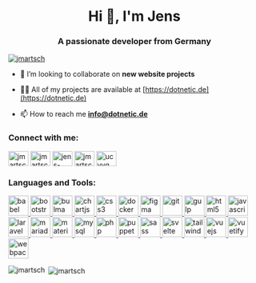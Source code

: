 <h1 align="center">Hi 👋, I'm Jens</h1>
<h3 align="center">A passionate developer from Germany</h3>

<p align="left"> <a href="https://twitter.com/jmartsch" target="blank"><img src="https://img.shields.io/twitter/follow/jmartsch?logo=twitter&style=for-the-badge" alt="jmartsch" /></a> </p>

- 👯 I’m looking to collaborate on **new website projects**

- 👨‍💻 All of my projects are available at [https://dotnetic.de](https://dotnetic.de)

- 📫 How to reach me **info@dotnetic.de**

<h3 align="left">Connect with me:</h3>
<p align="left">
<a href="https://codepen.io/jmartsch" target="blank"><img align="center" src="https://cdn.jsdelivr.net/npm/simple-icons@3.0.1/icons/codepen.svg" alt="jmartsch" height="30" width="40" /></a>
<a href="https://twitter.com/jmartsch" target="blank"><img align="center" src="https://cdn.jsdelivr.net/npm/simple-icons@3.0.1/icons/twitter.svg" alt="jmartsch" height="30" width="40" /></a>
<a href="https://linkedin.com/in/jens-martsch-7b156519b" target="blank"><img align="center" src="https://cdn.jsdelivr.net/npm/simple-icons@3.0.1/icons/linkedin.svg" alt="jens-martsch-7b156519b" height="30" width="40" /></a>
<a href="https://codesandbox.com/jmartsch" target="blank"><img align="center" src="https://cdn.jsdelivr.net/npm/simple-icons@3.0.1/icons/codesandbox.svg" alt="jmartsch" height="30" width="40" /></a>
<a href="https://www.youtube.com/c/ucyvqmagmcpeavorp1ybuy0a" target="blank"><img align="center" src="https://cdn.jsdelivr.net/npm/simple-icons@3.0.1/icons/youtube.svg" alt="ucyvqmagmcpeavorp1ybuy0a" height="30" width="40" /></a>
</p>

<h3 align="left">Languages and Tools:</h3>
<p align="left"> <a href="https://babeljs.io/" target="_blank"> <img src="https://www.vectorlogo.zone/logos/babeljs/babeljs-icon.svg" alt="babel" width="40" height="40"/> </a> <a href="https://getbootstrap.com" target="_blank"> <img src="https://devicons.github.io/devicon/devicon.git/icons/bootstrap/bootstrap-plain.svg" alt="bootstrap" width="40" height="40"/> </a> <a href="https://bulma.io/" target="_blank"> <img src="https://raw.githubusercontent.com/gilbarbara/logos/804dc257b59e144eaca5bc6ffd16949752c6f789/logos/bulma.svg" alt="bulma" width="40" height="40"/> </a> <a href="https://www.chartjs.org" target="_blank"> <img src="https://www.chartjs.org/media/logo-title.svg" alt="chartjs" width="40" height="40"/> </a> <a href="https://www.w3schools.com/css/" target="_blank"> <img src="https://devicons.github.io/devicon/devicon.git/icons/css3/css3-original-wordmark.svg" alt="css3" width="40" height="40"/> </a> <a href="https://www.docker.com/" target="_blank"> <img src="https://devicons.github.io/devicon/devicon.git/icons/docker/docker-original-wordmark.svg" alt="docker" width="40" height="40"/> </a> <a href="https://www.figma.com/" target="_blank"> <img src="https://www.vectorlogo.zone/logos/figma/figma-icon.svg" alt="figma" width="40" height="40"/> </a> <a href="https://git-scm.com/" target="_blank"> <img src="https://www.vectorlogo.zone/logos/git-scm/git-scm-icon.svg" alt="git" width="40" height="40"/> </a> <a href="https://gulpjs.com" target="_blank"> <img src="https://devicons.github.io/devicon/devicon.git/icons/gulp/gulp-plain.svg" alt="gulp" width="40" height="40"/> </a> <a href="https://www.w3.org/html/" target="_blank"> <img src="https://devicons.github.io/devicon/devicon.git/icons/html5/html5-original-wordmark.svg" alt="html5" width="40" height="40"/> </a> <a href="https://developer.mozilla.org/en-US/docs/Web/JavaScript" target="_blank"> <img src="https://devicons.github.io/devicon/devicon.git/icons/javascript/javascript-original.svg" alt="javascript" width="40" height="40"/> </a> <a href="https://laravel.com/" target="_blank"> <img src="https://devicons.github.io/devicon/devicon.git/icons/laravel/laravel-plain-wordmark.svg" alt="laravel" width="40" height="40"/> </a> <a href="https://mariadb.org/" target="_blank"> <img src="https://www.vectorlogo.zone/logos/mariadb/mariadb-icon.svg" alt="mariadb" width="40" height="40"/> </a> <a href="https://materializecss.com/" target="_blank"> <img src="https://raw.githubusercontent.com/prplx/svg-logos/5585531d45d294869c4eaab4d7cf2e9c167710a9/svg/materialize.svg" alt="materialize" width="40" height="40"/> </a> <a href="https://www.mysql.com/" target="_blank"> <img src="https://devicons.github.io/devicon/devicon.git/icons/mysql/mysql-original-wordmark.svg" alt="mysql" width="40" height="40"/> </a> <a href="https://www.php.net" target="_blank"> <img src="https://devicons.github.io/devicon/devicon.git/icons/php/php-original.svg" alt="php" width="40" height="40"/> </a> <a href="https://github.com/puppeteer/puppeteer" target="_blank"> <img src="https://www.vectorlogo.zone/logos/pptrdev/pptrdev-official.svg" alt="puppeteer" width="40" height="40"/> </a> <a href="https://sass-lang.com" target="_blank"> <img src="https://devicons.github.io/devicon/devicon.git/icons/sass/sass-original.svg" alt="sass" width="40" height="40"/> </a> <a href="https://svelte.dev" target="_blank"> <img src="https://upload.wikimedia.org/wikipedia/commons/1/1b/Svelte_Logo.svg" alt="svelte" width="40" height="40"/> </a> <a href="https://tailwindcss.com/" target="_blank"> <img src="https://www.vectorlogo.zone/logos/tailwindcss/tailwindcss-icon.svg" alt="tailwind" width="40" height="40"/> </a> <a href="https://vuejs.org/" target="_blank"> <img src="https://devicons.github.io/devicon/devicon.git/icons/vuejs/vuejs-original-wordmark.svg" alt="vuejs" width="40" height="40"/> </a> <a href="https://vuetifyjs.com/en/" target="_blank"> <img src="https://bestofjs.org/logos/vuetify.svg" alt="vuetify" width="40" height="40"/> </a> <a href="https://webpack.js.org" target="_blank"> <img src="https://devicons.github.io/devicon/devicon.git/icons/webpack/webpack-original.svg" alt="webpack" width="40" height="40"/> </a> </p>

<p><img align="left" src="https://github-readme-stats.vercel.app/api/top-langs?username=jmartsch&show_icons=true&locale=en&layout=compact" alt="jmartsch" /></p>

<p>&nbsp;<img align="center" src="https://github-readme-stats.vercel.app/api?username=jmartsch&show_icons=true&locale=en" alt="jmartsch" /></p>
